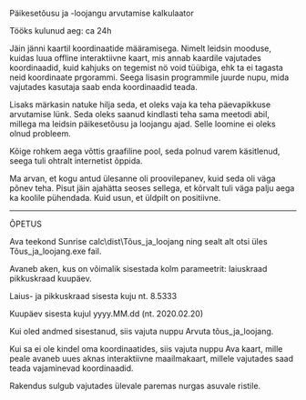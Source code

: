 Päikesetõusu ja -loojangu arvutamise kalkulaator

Tööks kulunud aeg: ca 24h

Jäin jänni kaartil koordinaatide määramisega.
Nimelt leidsin mooduse, kuidas luua offline interaktiivne kaart, mis annab
kaardile vajutades koordinaadid, kuid kahjuks on tegemist nö void tüübiga,
ehk ta ei tagasta neid koordinaate prgorammi. Seega lisasin programmile juurde 
nupu, mida vajutades kasutaja saab enda koordinaadid teada.

Lisaks märkasin natuke hilja seda, et oleks vaja ka teha päevapikkuse 
arvutamise lünk. Seda oleks saanud kindlasti teha sama meetodi abil, 
millega ma leidsin päikesetõusu ja loojangu ajad. Selle loomine ei oleks
olnud probleem.

Kõige rohkem aega võttis graafiline pool, seda polnud varem käsitlenud,
seega tuli ohtralt internetist õppida.

Ma arvan, et kogu antud ülesanne oli proovilepanev, kuid seda oli väga
põnev teha. Pisut jäin ajahätta seoses sellega, et kõrvalt tuli väga 
palju aega ka koolile pühendada. Kuid usun, et üldpilt on positiivne.

__________________________________________________________________________

ÕPETUS

Ava teekond Sunrise calc\dist\Tõus_ja_loojang ning sealt
alt otsi üles Tõus_ja_loojang.exe fail.

Avaneb aken, kus on võimalik sisestada kolm parameetrit:
laiuskraad
pikkuskraad
kuupäev.

Laius- ja pikkuskraad sisesta kuju nt. 8.5333

Kuupäev sisesta kujul yyyy.MM.dd (nt. 2020.02.20)

Kui oled andmed sisestanud, siis vajuta nuppu Arvuta tõus_ja_loojang.

Kui sa ei ole kindel oma koordinaatides, siis vajuta nuppu Ava kaart,
mille peale avaneb uues aknas interaktiivne maailmakaart, millele vajutades
saad teada vajaminevad koordinaadid.

Rakendus sulgub vajutades ülevale paremas nurgas asuvale ristile.

